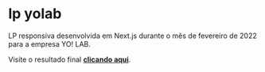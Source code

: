 # lp yolab

LP responsiva desenvolvida em Next.js durante o mês de fevereiro de 2022 para a empresa YO! LAB.

Visite o resultado final **[clicando aqui](https://yolab-dev-gh.vercel.app/)**.
